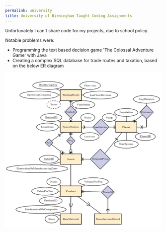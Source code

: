 ```yaml
---
permalink: university
title: University of Birmingham Taught Coding Assignments
---
```


Unfortunately I can't share code for my projects, due to school policy.

Notable problems were:
* Programming the text based decision game 'The Colossal Adventure Game' with Java
* Creating a complex SQL database for trade routes and taxation, based on the below ER diagram

![alt text](/assets/images/ERDiagram.png "ER Diagram")